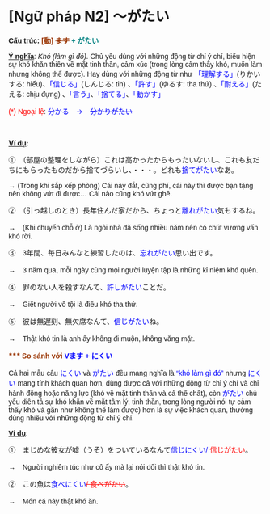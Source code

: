# [Ngữ pháp N2] ～がたい
<div class="entry-content">
<p><span style="font-family: arial, helvetica, sans-serif;"><strong><span style="text-decoration: underline;">Cấu trúc</span>: <span style="color: #993300;">[動] <del>ます</del></span> <span style="color: #008080;">+ がたい</span></strong></span></p>
<p><span style="font-family: arial, helvetica, sans-serif;"><span style="text-decoration: underline;"><strong>Ý nghĩa</strong></span>: <em>Khó (làm gì đó)</em>. Chủ yếu dùng với những động từ chỉ ý chí, biểu hiện sự khó khăn thiên về mặt tinh thần, cảm xúc (trong lòng cảm thấy khó, muốn làm nhưng không thể được). Hay dùng với những động từ như <span style="color: #0000ff;">「理解する」</span>(りかいする: hiểu)、<span style="color: #0000ff;">「信じる」</span>(しんじる: tin) 、<span style="color: #0000ff;">「許す」</span>(ゆるす: tha thứ) 、<span style="color: #0000ff;">「耐える」</span>(たえる: chịu đựng) 、<span style="color: #0000ff;">「言う」</span>、<span style="color: #0000ff;">「捨てる」</span>、<span style="color: #0000ff;">「動かす」</span></span></p>
<p><span style="font-family: arial, helvetica, sans-serif;"><span style="color: #ff0000;">(*) Ngoại lệ</span>:</span> <span style="color: #0000ff;">分かる　→　<del>分かりがたい</del></span></p>

<br/>
</p>
<p><strong><span style="text-decoration: underline;">Ví dụ</span>:</strong></p>
<p><span style="font-family: arial, helvetica, sans-serif;">①　（部屋の整理をしながら）これは高かったからもったいないし、これも友だちにもらったものだから捨てづらいし、・・・。どれも<span style="color: #0000ff;">捨てがたい</span>なあ。</span></p>
<p><span style="font-family: arial, helvetica, sans-serif;">→ (Trong khi sắp xếp phòng) Cái này đắt, cũng phí, cái này thì được bạn tặng nên không vứt đi được… Cái nào cũng khó vứt ghê.</span></p>
<p><span style="font-family: arial, helvetica, sans-serif;">②　（引っ越しのとき）長年住んだ家だから、ちょっと<span style="color: #0000ff;">離れがたい</span>気もするね。</span></p>
<p><span style="font-family: arial, helvetica, sans-serif;">→　(Khi chuyển chỗ ở) Là ngôi nhà đã sống nhiều năm nên có chút vương vấn khó rời.</span></p>
<p><span style="font-family: arial, helvetica, sans-serif;">③　3年間、毎日みんなと練習したのは、<span style="color: #0000ff;">忘れがたい</span>思い出です。</span></p>
<p><span style="font-family: arial, helvetica, sans-serif;">→　3 năm qua, mỗi ngày cùng mọi người luyện tập là những kỉ niệm khó quên.</span></p>
<p><span style="font-family: arial, helvetica, sans-serif;">④　罪のない人を殺すなんて、<span style="color: #0000ff;">許しがたい</span>ことだ。</span></p>
<p><span style="font-family: arial, helvetica, sans-serif;">→　Giết người vô tội là điều khó tha thứ.</span></p>
<p><span style="font-family: arial, helvetica, sans-serif;">⑤　彼は無遅刻、無欠席なんて、<span style="color: #0000ff;">信じがたい</span>ね。</span></p>
<p><span style="font-family: arial, helvetica, sans-serif;">→　Thật khó tin là anh ấy không đi muộn, không vắng mặt.</span></p>
<p><strong><span style="color: #993300;">*** <span style="font-family: arial, helvetica, sans-serif;">So sánh với <span style="color: #0000ff;">V<del>ます</del> + にくい</span></span></span></strong></p>
<p><span style="font-family: arial, helvetica, sans-serif;">Cả hai mẫu câu<span style="color: #0000ff;"> にくい</span> và<span style="color: #0000ff;"> がたい</span> đều mang nghĩa là<span style="color: #0000ff;"> “khó làm gì đó”</span> nhưng <span style="color: #0000ff;">にくい</span> mang tính khách quan hơn, dùng được cả với những động từ chỉ ý chí và chỉ hành động hoặc năng lực (khó về mặt tinh thần và cả thể chất), còn<span style="color: #0000ff;"> がたい</span> chủ yếu diễn tả sự khó khăn về mặt tâm lý, tinh thần, trong lòng người nói tự cảm thấy khó và gần như không thể làm được) hơn là sự việc khách quan, thường dùng nhiều với những động từ chỉ ý chí.</span></p>
<p><span style="font-family: arial, helvetica, sans-serif;"><span style="text-decoration: underline;"><strong>Ví dụ</strong></span>:</span></p>
<p><span style="font-family: arial, helvetica, sans-serif;">①　まじめな彼女が嘘（うそ）をついているなんて<span style="color: #0000ff;">信じにくい/<span style="color: #ff0000;"> 信じがたい</span></span>。</span></p>
<p><span style="font-family: arial, helvetica, sans-serif;">→　Người nghiêm túc như cô ấy mà lại nói dối thì thật khó tin.</span></p>
<p><span style="font-family: arial, helvetica, sans-serif;">②　この魚は<span style="color: #ff0000;"><span style="color: #0000ff;">食べにくい</span><del>/ 食べがたい</del></span>。</span></p>
<p><span style="font-family: arial, helvetica, sans-serif;">→　Món cá này thật khó ăn.</span></p>

</div>